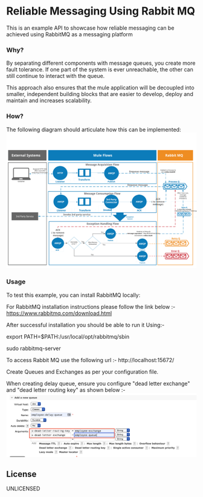 # Reliable Messaging Using Rabbit MQ

This is an example API to showcase how reliable messaging can be achieved using RabbitMQ as a messaging platform

### Why?
By separating different components with message queues, you create more fault tolerance. If one part of the system is ever unreachable, the other can still continue to interact with the queue.


This approach also ensures that the mule application will be decoupled into smaller, independent building blocks that are easier to develop, deploy and maintain and increases scalability.

### How?

The following diagram should articulate how this can be implemented:
![](./docs/images/Reliable_Message_Processing_Using_RabbitMQ.png)

### Usage
To test this example, you can install RabbitMQ locally:

For RabbitMQ installation instructions please follow the link below :-
https://www.rabbitmq.com/download.html


After successful installation you should be able to run it Using:-

export PATH=$PATH:/usr/local/opt/rabbitmq/sbin

sudo rabbitmq-server


To access Rabbit MQ use the following url :-
http://localhost:15672/


Create Queues and Exchanges as per your configuration file.


When creating delay queue, ensure you configure "dead letter exchange" and "dead letter routing key" as shown below :-
![](./docs/images/delay_queue_config.png)




License
----
UNLICENSED
